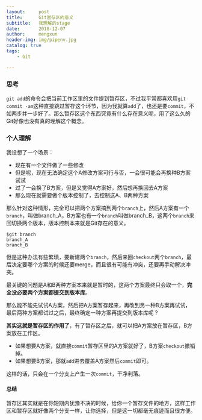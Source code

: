 ```yaml
---
layout:     post
title:      Git暂存区的意义
subtitle:   我理解的stage
date:       2018-12-07
author:     mengxun
header-img: img/pipenv.jpg
catalog: true
tags:
    - Git

---
```


### 思考

`git add`的命令会把当前工作区里的文件提到暂存区，不过我平常都喜欢用`git commit -am`这种直接跳过暂存这个环节，因为我就算`add`了，也还是要`commit`，不如两步并一步好了。那么暂存区这个东西究竟有什么存在意义呢，用了这么久的Git好像也没有真的理解这个概念。

### 个人理解

我设想了一个场景：

- 现在有一个文件做了一些修改
- 但是呢，现在无法确定这个A修改方案可行与否，一会很可能会再换种B方案试试
- 过了一会换了B方案，但是又觉得A方案好，然后想再换回去A方案
- 那么现在就需要做个版本控制了，去控制这A、B两种方案

那么针对这种情形，完全可以把两个方案搞到两个`branch`上，然后A方案有一个`branch`，叫做branch_A，B方案也有一个`branch`叫做branch_B，这两个`branch`来回切换两个版本，版本控制本来就是Git存在的意义。

```
$git branch
branch_A
branch_B
```

但是这种办法有些繁琐，要新建两个`branch`，然后来回`checkout`两个`branch`，最后决定要哪个方案的时候还要merge，而且很有可能有冲突，还要再手动解决冲突。

最关键的问题是A和B两种方案本来就是暂时的，这两个方案最终只会取一个，**完全没必要两个方案都提交到版本库**。

那么能不能先试试A方案，然后把A方案暂存起来，再改到另一种B方案再试试，最后两种方案都试过之后，最终确定一种方案再提交到版本库呢？

**其实这就是暂存区的作用了**，有了暂存区之后，就可以把A方案放在暂存区，B方案放在工作区。

- 如果想要A方案，就直接`commit`暂存区里的A方案就好了，B方案`checkout`撤销掉。
- 如果想要B方案，那就`add`进去覆盖A方案然后`commit`即可。

这样的话，只会在一个分支上产生一次`commit`，干净利落。

#### 总结

暂存区其实就是在你短期内犹豫不决的时候，给你一个暂存文件的地方，这样工作区和暂存区就好像两个分支一样，让你选择，但是这一切都毫无痕迹而且很方便。













